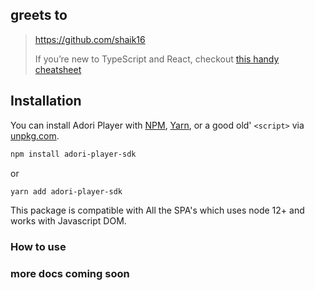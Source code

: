 ## greets to

> https://github.com/shaik16
>
> If you’re new to TypeScript and React, checkout [this handy cheatsheet](https://github.com/sw-yx/react-typescript-cheatsheet/)

## Installation

You can install Adori Player with [NPM](https://npmjs.com),
[Yarn](https://yarnpkg.com), or a good old' `<script>` via
[unpkg.com](https://unpkg.com).

```sh
npm install adori-player-sdk
```

or

```sh
yarn add adori-player-sdk
```

This package is compatible with All the SPA's which uses node 12+ and works with Javascript DOM.

### How to use

### more docs coming soon
